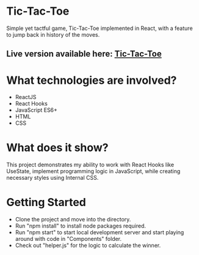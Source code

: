 # Tic-Tac-Toe
Simple yet tactful game, Tic-Tac-Toe implemented in React, with a feature to jump back in history of the moves.

## Live version available here: [Tic-Tac-Toe](https://harshtih-pendyala-tic-tac-toe.netlify.app/)

# What technologies are involved?
* ReactJS
* React Hooks
* JavaScript ES6+
* HTML
* CSS

# What does it show?
This project demonstrates my ability to work with React Hooks like UseState, implement programming logic in JavaScript, while creating necessary styles using Internal CSS.

# Getting Started
* Clone the project and move into the directory.
* Run "npm install" to install node packages required.
* Run "npm start" to start local development server and start playing around with code in "Components" folder. 
* Check out "helper.js" for the logic to calculate the winner.